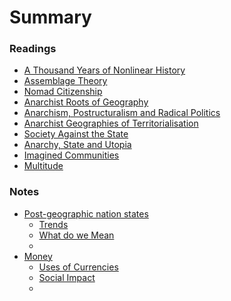 # Summary

### Readings

* [A Thousand Years of Nonlinear History](a-thousand-years-of-nonlinear-history.md)
* [Assemblage Theory](assemblage-theory.md)
* [Nomad Citizenship](nomad-citizenship.md)
* [Anarchist Roots of Geography](anarchist-roots-of-geography.md)
* [Anarchism, Postructuralism and Radical Politics](anarchism-postructuralism-radical-politics.md)
* [Anarchist Geographies of Territorialisation](anarchist-geographies-of-territorialisation.md)
* [Society Against the State](society-against-the-state.md)
* [Anarchy, State and Utopia](anarchy-state-and-utopia.md)
* [Imagined Communities](imagined-communities.md)
* [Multitude](multitude.md)

### Notes
* [Post-geographic nation states](states/README.md)
  * [Trends](states/trends.md)
  * [What do we Mean](states/what-do-we-mean.md)
  * 
* [Money](ledgers/README.md)
  * [Uses of Currencies](ledgers/currencies.md)
  * [Social Impact](ledgers/disruption.md)
  * 



